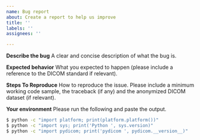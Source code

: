 ```yaml
---
name: Bug report
about: Create a report to help us improve
title: ''
labels: ''
assignees: ''

---
```


**Describe the bug**
A clear and concise description of what the bug is.

**Expected behavior**
What you expected to happen (please include a reference to the DICOM standard
if relevant).

**Steps To Reproduce**
How to reproduce the issue. Please include a minimum working code sample, the
traceback (if any) and the anonymized DICOM dataset (if relevant).

**Your environment**
Please run the following and paste the output.
```bash
$ python -c "import platform; print(platform.platform())"
$ python -c "import sys; print('Python ', sys.version)"
$ python -c "import pydicom; print('pydicom ', pydicom.__version__)"
```

